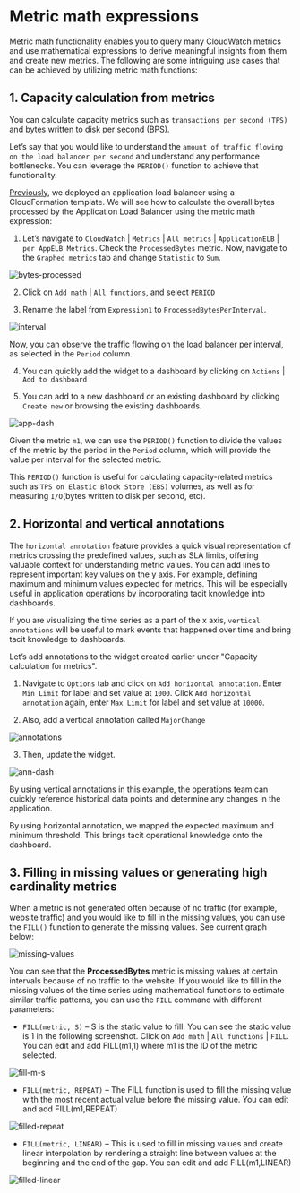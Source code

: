 # Metric math expressions

Metric math functionality enables you to query many CloudWatch metrics and use mathematical expressions to derive meaningful insights from them and create new metrics. The following are some intriguing use cases that can be achieved by utilizing metric math functions:

## 1. Capacity calculation from metrics

You can calculate capacity metrics such as `transactions per second (TPS)` and bytes written to disk per second (BPS).

Let’s say that you would like to understand the `amount of traffic flowing on the load balancer per second` and understand any performance bottlenecks. You can leverage the `PERIOD()` function to achieve that functionality.

[Previously](/journals/cloudwatch-metrics-explorer.md), we deployed an application load balancer using a CloudFormation template. We will see how to calculate the overall bytes processed by the Application Load Balancer using the metric math expression:

1. Let’s navigate to `CloudWatch` | `Metrics` | `All metrics` | `ApplicationELB` | `per AppELB Metrics`. Check the `ProcessedBytes` metric. Now, navigate to the `Graphed metrics` tab and change `Statistic` to `Sum`.

![bytes-processed](/imgs/bytes-processed.png)

2. Click on `Add math` | `All functions`, and select `PERIOD`

3. Rename the label from `Expression1` to `ProcessedBytesPerInterval`.

![interval](/imgs/interval.png)

Now, you can observe the traffic flowing on the load balancer per interval, as selected in the `Period` column.

4. You can quickly add the widget to a dashboard by clicking on `Actions` | `Add to dashboard`

5. You can add to a new dashboard or an existing dashboard by clicking `Create new` or browsing the existing dashboards.

![app-dash](/imgs/app-dash.png)

Given the metric `m1`, we can use the `PERIOD()` function to divide the values of the metric by the period in the `Period` column, which will provide the value per interval for the selected metric.

This `PERIOD()` function is useful for calculating capacity-related metrics such as `TPS on Elastic Block Store (EBS)` volumes, as well as for measuring `I/O`(bytes written to disk per second, etc).

## 2. Horizontal and vertical annotations

The `horizontal annotation` feature provides a quick visual representation of metrics crossing the predefined values, such as SLA limits, offering valuable context for understanding metric values. You can add lines to represent important key values on the y axis. For example, defining maximum and minimum values expected for metrics. This will be especially useful in application operations by incorporating tacit knowledge into dashboards.

If you are visualizing the time series as a part of the x axis, `vertical annotations` will be useful to mark events that happened over time and bring tacit knowledge to dashboards. 

Let’s add annotations to the widget created earlier under "Capacity calculation for metrics".

1. Navigate to `Options` tab and click on `Add horizontal annotation`. Enter `Min Limit` for label and set value at `1000`. Click `Add horizontal annotation` again, enter `Max Limit` for label and set value at `10000`.

2. Also, add a vertical annotation called `MajorChange`

![annotations](/imgs/annotations.png)

3. Then, update the widget.

![ann-dash](/imgs/ann-dash.png)

By using vertical annotations in this example, the operations team can quickly reference historical data points and determine any changes in the application. 

By using horizontal annotation, we mapped the expected maximum and minimum threshold. This brings tacit operational knowledge onto the dashboard.

## 3. Filling in missing values or generating high cardinality metrics

When a metric is not generated often because of no traffic (for example, website traffic) and you would like to fill in the missing values, you can use the `FILL()` function to generate the missing values. See current graph below:

![missing-values](/imgs/missing-values.png)

You can see that the **ProcessedBytes** metric is missing values at certain intervals because of no traffic to the website. If you would like to fill in the missing values of the time series using mathematical functions to estimate similar traffic patterns, you can use the `FILL` command with different parameters:

- `FILL(metric, S)` – S is the static value to fill. You can see the static value is 1 in the following screenshot. Click on `Add math` | `All functions` | `FILL`. You can edit and add FILL(m1,1) where m1 is the ID of the metric selected.

![fill-m-s](/imgs/fill-m.png)

- `FILL(metric, REPEAT)` – The FILL function is used to fill the missing value with the most recent actual value before the missing value. You can edit and add FILL(m1,REPEAT)

![filled-repeat](/imgs/filled-repeat.png)

- `FILL(metric, LINEAR)` – This is used to fill in missing values and create linear interpolation by rendering a straight line between values at the beginning and the end of the gap. You can edit and add FILL(m1,LINEAR)

![filled-linear](/imgs/filled-linear.png)

